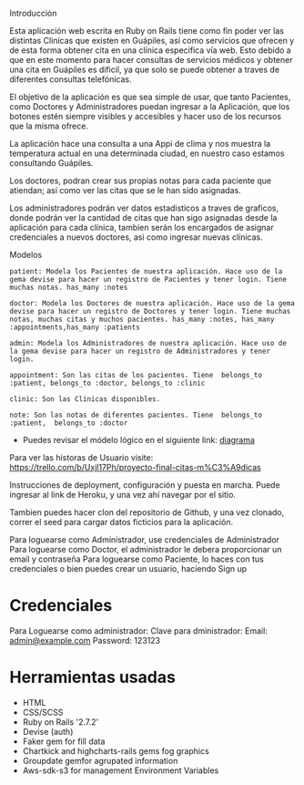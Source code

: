 Introducción

Esta aplicación web escrita en Ruby on Rails tiene como fin poder ver las distintas Clinícas que existen en Guápiles, así como servicios que ofrecen y de esta forma obtener cita en una clínica especifica vía web. Esto debido a que en este momento para hacer consultas de servicios médicos y obtener una cita en Guápiles es dificil, ya que solo se puede obtener a traves de diferentes consultas telefónicas.

El objetivo de la aplicación es que sea simple de usar, que tanto Pacientes, como Doctores y Administradores puedan ingresar a la Aplicación, que los botones estén siempre visibles y accesibles y hacer uso de los recursos que la misma ofrece.

La aplicación hace una consulta a una Appi de clima y nos muestra la temperatura actual en una determinada ciudad, en nuestro caso estamos consultando Guápiles.

Los doctores, podran crear sus propias notas para cada paciente que atiendan; así como ver las citas que se le han sido asignadas.

Los administradores podrán ver datos estadisticos a traves de graficos, donde podrán ver la cantidad de citas que han sigo asignadas desde la aplicación para cada clínica, tambien serán los encargados de asignar credenciales a nuevos doctores, asì como ingresar nuevas clínicas.


Modelos

    patient: Modela los Pacientes de nuestra aplicación. Hace uso de la gema devise para hacer un registro de Pacientes y tener login. Tiene muchas notas. has_many :notes

    doctor: Modela los Doctores de nuestra aplicación. Hace uso de la gema devise para hacer un registro de Doctores y tener login. Tiene muchas notas, muchas citas y muchos pacientes. has_many :notes, has_many :appointments,has_many :patients

    admin: Modela los Administradores de nuestra aplicación. Hace uso de la gema devise para hacer un registro de Administradores y tener login. 

    appointment: Son las citas de los pacientes. Tiene  belongs_to :patient, belongs_to :doctor, belongs_to :clinic

    clinic: Son las Clinicas disponibles.

    note: Son las notas de diferentes pacientes. Tiene  belongs_to :patient,  belongs_to :doctor
    
* Puedes revisar el módelo lógico en el siguiente link:
[diagrama](DIAGRAMA_FINAL.pdf)


Para ver las historas de Usuario visite:
https://trello.com/b/Uxjl17Ph/proyecto-final-citas-m%C3%A9dicas

Instrucciones de deployment, configuración y puesta en marcha.
Puede ingresar al link de Heroku, y una vez ahí navegar por el sitio.

Tambien puedes hacer clon del repositorio de Github, y una vez clonado, correr el seed para cargar datos ficticios para la aplicación.

Para loguearse como Administrador, use credenciales de Administrador
Para loguearse como Doctor, el administrador le debera proporcionar un email y contraseña
Para loguearse como Paciente, lo haces con tus credenciales o bien puedes crear un usuario, haciendo Sign up

# Credenciales 
Para Loguearse como administrador:
Clave para dministrador: 
    Email: admin@example.com
    Password: 123123

# Herramientas usadas
- HTML
- CSS/SCSS
- Ruby on Rails '2.7.2'
- Devise (auth)
- Faker gem for fill data
- Chartkick and highcharts-rails gems fog graphics
- Groupdate gemfor agrupated information
- Aws-sdk-s3 for management Environment Variables

